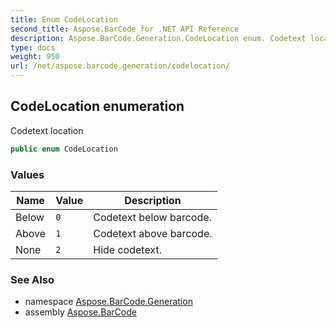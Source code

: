 ```yaml
---
title: Enum CodeLocation
second_title: Aspose.BarCode for .NET API Reference
description: Aspose.BarCode.Generation.CodeLocation enum. Codetext location
type: docs
weight: 950
url: /net/aspose.barcode.generation/codelocation/
---
```

## CodeLocation enumeration

Codetext location

```csharp
public enum CodeLocation
```

### Values

| Name | Value | Description |
| --- | --- | --- |
| Below | `0` | Codetext below barcode. |
| Above | `1` | Codetext above barcode. |
| None | `2` | Hide codetext. |

### See Also

* namespace [Aspose.BarCode.Generation](../../aspose.barcode.generation/)
* assembly [Aspose.BarCode](../../)


